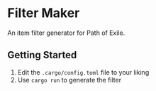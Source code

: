 # Filter Maker
An item filter generator for Path of Exile.

## Getting Started
1. Edit the `.cargo/config.toml` file to your liking
1. Use `cargo run` to generate the filter